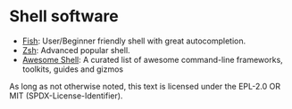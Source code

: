 # Shell software
* [Fish](https://fishshell.com/):
  User/Beginner friendly shell with great autocompletion.
* [Zsh](https://www.zsh.org/): Advanced popular shell.
* [Awesome Shell](https://github.com/alebcay/awesome-shell): A curated list of awesome command-line frameworks, toolkits, guides and gizmos

As long as not otherwise noted,
this text is licensed under the EPL-2.0 OR MIT (SPDX-License-Identifier).
